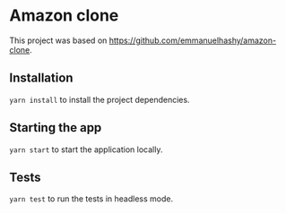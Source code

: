 # Amazon clone

This project was based on https://github.com/emmanuelhashy/amazon-clone.

## Installation

 `yarn install` to install the project dependencies.

## Starting the app

 `yarn start` to start the application locally.

## Tests

 `yarn test` to run the tests in headless mode.
